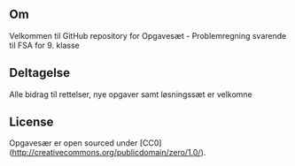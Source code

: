 ## Om

Velkommen til GitHub repository for Opgavesæt - Problemregning svarende til FSA for 9. klasse


## Deltagelse

Alle bidrag til rettelser, nye opgaver samt løsningssæt er velkomne

## License

Opgavesær er open sourced under [CC0] (http://creativecommons.org/publicdomain/zero/1.0/).
